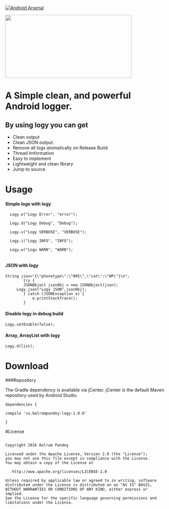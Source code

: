 [![Android Arsenal](https://img.shields.io/badge/Android%20Arsenal-Logy-green.svg?style=true)](https://android-arsenal.com/details/1/4177)



<img align="center" src='https://github.com/balrampandey19/Logy/blob/master/logy.jpg' width='400' height='200'/>



# A Simple clean, and powerful Android logger.

## By using logy you can get

* Clean output 
* Clean JSON output.
* Remove all logs atomatically on Release Build.
* Thread Imformation
* Easy to implement
* Lightweight and clean library
* Jump to source

# Usage

#### Simple logs with logy

```
  Logy.e("Logy Error", "error");
  
  Logy.d("Logy Debug", "Debug");
  
  Logy.v("Logy VERBOSE", "VERBOSE");
  
  Logy.i("Logy INFO", "INFO");
  
  Logy.w("Logu WARN", "WARN");
  
  ```
#### JSON with logy

```
String json="{\"phonetype\":\"N95\",\"cat\":\"WP\"}\n";
        try {
        JSONObject jsonObj = new JSONObject(json);
     Logy.json("Logy JSON",jsonObj);
        } catch (JSONException e) {
            e.printStackTrace();
        }

```
#### Disable logy in debug build
```
Logy.setEnable(false);

```
#### Array, ArrayList with logy

```
Logy.d(list);
```

# Download
###Repository

The Gradle dependency is available via jCenter. jCenter is the default Maven repository used by Android Studio.
```
dependencies {

compile 'co.balrampandey:logy:1.0.0'

}
```

#License

```

Copyright 2016 Balram Pandey

Licensed under the Apache License, Version 2.0 (the "License");
you may not use this file except in compliance with the License.
You may obtain a copy of the License at

   http://www.apache.org/licenses/LICENSE-2.0

Unless required by applicable law or agreed to in writing, software
distributed under the License is distributed on an "AS IS" BASIS,
WITHOUT WARRANTIES OR CONDITIONS OF ANY KIND, either express or implied.
See the License for the specific language governing permissions and
limitations under the License.

```



